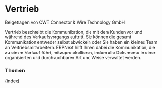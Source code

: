 <!-- add-breadcrumbs -->
# Vertrieb
<span class="text-muted contributed-by">Beigetragen von CWT Connector & Wire Technology GmbH</span>

Vertrieb beschreibt die Kommunikation, die mit dem Kunden vor und während des Verkaufsvorgangs auftritt. Sie können die gesamt Kommunikation entweder selbst abwickeln oder Sie haben ein kleines Team an Vertriebsmitarbeitern. ERPNext hilft Ihnen dabei die Kommunikation, die zu einem Verkauf führt, mitzuprotokollieren, indem alle Dokumente in einer organisierten und durchsuchbaren Art und Weise verwaltet werden.

### Themen

{index}
